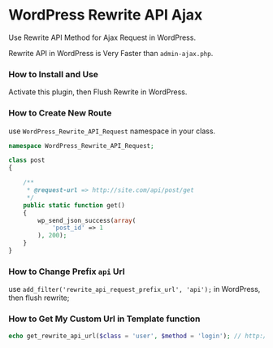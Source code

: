 # WordPress Rewrite API Ajax
Use Rewrite API Method for Ajax Request in WordPress.

Rewrite API in WordPress is Very Faster than `admin-ajax.php`.

### How to Install and Use
Activate this plugin, then Flush Rewrite in WordPress.

### How to Create New Route

use `WordPress_Rewrite_API_Request` namespace in your class.


```php
namespace WordPress_Rewrite_API_Request;

class post
{

    /**
     * @request-url => http://site.com/api/post/get
     */
    public static function get()
    {
        wp_send_json_success(array(
            'post_id' => 1
        ), 200);
    }
}
```


### How to Change Prefix `api` Url

use `add_filter('rewrite_api_request_prefix_url', 'api');` in WordPress, then flush rewrite;


### How to Get My Custom Url in Template function

```php
echo get_rewrite_api_url($class = 'user', $method = 'login'); // http://site.com/rewrite-api/user/login
```

